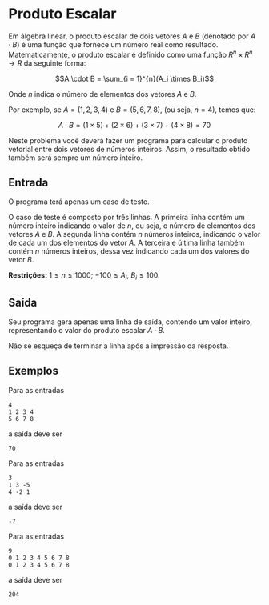 # Produto Escalar

Em álgebra linear, o produto escalar de dois vetores $A$ e $B$
(denotado por $A \cdot B$) é uma função que fornece um número real como
resultado. Matematicamente, o produto escalar é definido como uma função 
$R^n \times R^n \rightarrow R$ da seguinte forma:

$$A \cdot B = \sum_{i = 1}^{n}(A_i \times B_i)$$

Onde $n$ indica o número de elementos dos vetores $A$ e $B$.

Por exemplo, se $A = (1, 2, 3, 4)$ e $B = (5, 6, 7, 8)$, (ou seja,
$n = 4$), temos que:

$$A \cdot B = (1 \times 5) + (2 \times 6) + (3 \times 7) + (4 \times 8) = 70$$

Neste problema você deverá fazer um programa para calcular o produto 
vetorial entre dois vetores de números inteiros. Assim, o resultado obtido
também será sempre um número inteiro.

## Entrada

O programa terá apenas um caso de teste.

O caso de teste é composto por três linhas. A primeira linha contém um 
número inteiro indicando o valor de $n$, ou seja, o número de elementos dos
vetores $A$ e $B$. A segunda linha contém $n$ números inteiros, indicando o 
valor de cada um dos elementos do vetor $A$. A terceira e última linha 
também contém $n$ números inteiros, dessa vez indicando cada um dos valores 
do vetor $B$.

**Restrições:** $1 \leq n \leq 1000$; $-100 \leq A_i,\ B_i \leq 100$.

## Saída

Seu programa gera apenas uma linha de saída, contendo um valor inteiro, 
representando o valor do produto escalar $A \cdot B$.

Não se esqueça de terminar a linha após a impressão da resposta.

## Exemplos

Para as entradas

    4
    1 2 3 4
    5 6 7 8

a saída deve ser

    70

Para as entradas

    3
    1 3 -5
    4 -2 1

a saída deve ser

    -7

Para as entradas

    9
    0 1 2 3 4 5 6 7 8
    0 1 2 3 4 5 6 7 8

a saída deve ser

    204
